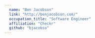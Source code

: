 ```yaml
---
  name: "Ben Jacobson"
  link: "http://benjacobson.com/"
  occupation_title: "Software Engineer"
  affiliation: "Checkr"
  github: "bjacobso"
---
```

